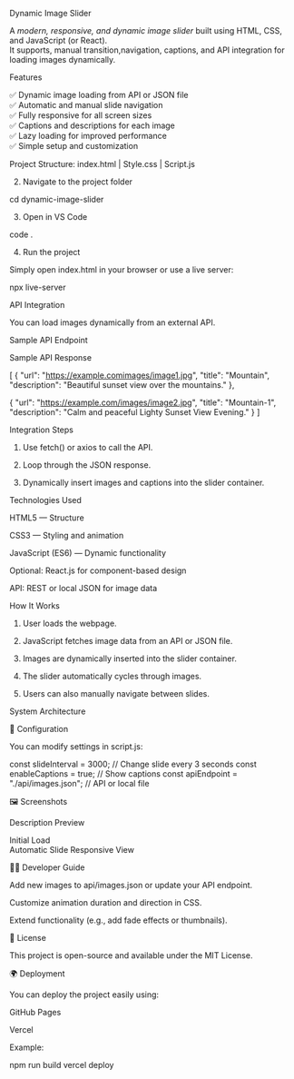 Dynamic Image Slider

A *modern, responsive, and dynamic image slider* built using HTML, CSS, and JavaScript (or React).  
It supports, manual transition,navigation, captions, and API integration for loading images dynamically.

Features

✅ Dynamic image loading from API or JSON file  
✅ Automatic and manual slide navigation  
✅ Fully responsive for all screen sizes  
✅ Captions and descriptions for each image  
✅ Lazy loading for improved performance  
✅ Simple setup and customization  

Project Structure:
index.html
    |
Style.css
    |
Script.js

2. Navigate to the project folder

cd dynamic-image-slider

3. Open in VS Code

code .

4. Run the project

Simply open index.html in your browser or use a live server:

npx live-server

API Integration

You can load images dynamically from an external API.

Sample API Endpoint

Sample API Response

[
  {
    "url": "https://example.comimages/image1.jpg",
    "title": "Mountain",
    "description": "Beautiful sunset view over the mountains."
  },

  {
    "url": "https://example.com/images/image2.jpg",
    "title": "Mountain-1",
    "description": "Calm and peaceful Lighty Sunset View Evening."
  }
]

Integration Steps

1. Use fetch() or axios to call the API.


2. Loop through the JSON response.


3. Dynamically insert images and captions into the slider container.

Technologies Used

HTML5 — Structure

CSS3 — Styling and animation

JavaScript (ES6) — Dynamic functionality

Optional: React.js for component-based design

API: REST or local JSON for image data

How It Works

1. User loads the webpage.


2. JavaScript fetches image data from an API or JSON file.


3. Images are dynamically inserted into the slider container.


4. The slider automatically cycles through images.


5. Users can also manually navigate between slides.


System Architecture

🧰 Configuration

You can modify settings in script.js:

const slideInterval = 3000; // Change slide every 3 seconds
const enableCaptions = true; // Show captions
const apiEndpoint = "./api/images.json"; // API or local file


🖼 Screenshots

Description	Preview

Initial Load	
Automatic Slide	
Responsive View	


🧑‍💻 Developer Guide

Add new images to api/images.json or update your API endpoint.

Customize animation duration and direction in CSS.

Extend functionality (e.g., add fade effects or thumbnails).


🧾 License

This project is open-source and available under the MIT License.

🌍 Deployment

You can deploy the project easily using:

GitHub Pages

Vercel

Example:

npm run build
vercel deploy